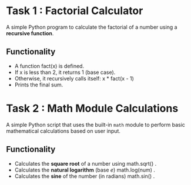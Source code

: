 # Task 1 : Factorial Calculator

A simple Python program to calculate the factorial of a number using a **recursive function**.

## Functionality

- A function fact(x) is defined.
- If x is less than 2, it returns 1 (base case).
- Otherwise, it recursively calls itself: x * fact(x - 1)
- Prints the final sum.

# Task 2 : Math Module Calculations

A simple Python script that uses the built-in `math` module to perform basic mathematical calculations based on user input.

## Functionality

- Calculates the **square root** of a number using math.sqrt() .
- Calculates the **natural logarithm** (base *e*) math.log(num) .
- Calculates the **sine** of the number (in radians) math.sin() .
